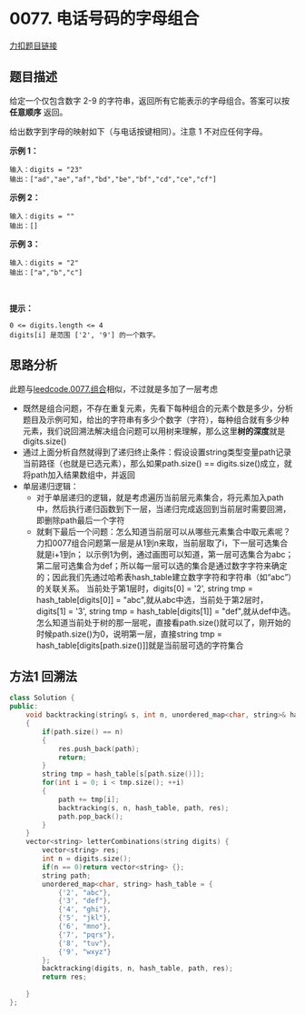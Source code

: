 <p id="电话号码的字母组合"></p>

# 0077. 电话号码的字母组合  

[力扣题目链接](https://leetcode-cn.com/problems/letter-combinations-of-a-phone-number/)      


## 题目描述  

给定一个仅包含数字 2-9 的字符串，返回所有它能表示的字母组合。答案可以按 **任意顺序** 返回。  

给出数字到字母的映射如下（与电话按键相同）。注意 1 不对应任何字母。  

**示例 1：**

    输入：digits = "23"
    输出：["ad","ae","af","bd","be","bf","cd","ce","cf"]

**示例 2：**

    输入：digits = ""
    输出：[]

**示例 3：**

    输入：digits = "2"
    输出：["a","b","c"]
 

**提示：**

    0 <= digits.length <= 4
    digits[i] 是范围 ['2', '9'] 的一个数字。


## 思路分析  

此题与[leedcode.0077.组合](https://github.com/wangrui996/leedcode/blob/master/%E5%9B%9E%E6%BA%AF/medium/0077.%E7%BB%84%E5%90%88.md)相似，不过就是多加了一层考虑  


* 既然是组合问题，不存在重复元素，先看下每种组合的元素个数是多少，分析题目及示例可知，给出的字符串有多少个数字（字符），每种组合就有多少种元素，我们说回溯法解决组合问题可以用树来理解，那么这里**树的深度**就是digits.size()  
* 通过上面分析自然就得到了递归终止条件：假设设置string类型变量path记录当前路径（也就是已选元素），那么如果path.size() == digits.size()成立，就将path加入结果数组中，并返回  
* 单层递归逻辑：  
    * 对于单层递归的逻辑，就是考虑遍历当前层元素集合，将元素加入path中，然后执行递归函数到下一层，当递归完成返回到当前层时需要回溯，即删除path最后一个字符
    * 就剩下最后一个问题：怎么知道当前层可以从哪些元素集合中取元素呢？ 力扣0077组合问题第一层是从1到n来取，当前层取了i，下一层可选集合就是i+1到n； 以示例1为例，通过画图可以知道，第一层可选集合为abc；第二层可选集合为def；所以每一层可以选的集合是通过数字字符来确定的；因此我们先通过哈希表hash_table建立数字字符和字符串（如“abc”）的关联关系。 当前处于第1层时，digits[0] = '2', string tmp = hash_table[digits[0]] = "abc",就从abc中选，当前处于第2层时，digits[1] = '3', string tmp = hash_table[digits[1]] = "def",就从def中选。怎么知道当前处于树的那一层呢，直接看path.size()就可以了，刚开始的时候path.size()为0，说明第一层，直接string tmp = hash_table[digits[path.size()]]就是当前层可选的字符集合


## 方法1 回溯法  

```cpp
class Solution {
public:
    void backtracking(string& s, int n, unordered_map<char, string>& hash_table, string path, vector<string>& res)
    {
        if(path.size() == n)
        {
            res.push_back(path);
            return;
        }
        string tmp = hash_table[s[path.size()]];
        for(int i = 0; i < tmp.size(); ++i)
        {
            path += tmp[i];
            backtracking(s, n, hash_table, path, res);
            path.pop_back(); 
        }
    }
    vector<string> letterCombinations(string digits) {
        vector<string> res;
        int n = digits.size();
        if(n == 0)return vector<string> {};
        string path;
        unordered_map<char, string> hash_table = {
            {'2', "abc"},
            {'3', "def"},
            {'4', "ghi"},
            {'5', "jkl"},
            {'6', "mno"},
            {'7', "pqrs"},
            {'8', "tuv"},
            {'9', "wxyz"}
        };
        backtracking(digits, n, hash_table, path, res);
        return res;
    
    }
};
```
